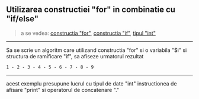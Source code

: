 ## Utilizarea constructiei "for" in combinatie cu "if/else"
> a se vedea:
[constructia "for"](http://php.net/manual/ro/control-structures.for.php),
[constructia "if"](http://php.net/manual/ro/control-structures.if.php),
[tipul "int"](http://php.net/manual/ro/language.types.integer.php)
---
Sa se scrie un algoritm care utilizand constructia "for" si o variabila "$i"
si structura de ramificare "if",
sa afiseze urmatorul rezultat
```
1 - 2 - 3 - 4 - 5 - 6 - 7 - 8 - 9
```
---
acest exemplu presupune lucrul cu tipul de date "int" instructionea de afisare
"print" si operatorul de concatenare "."
